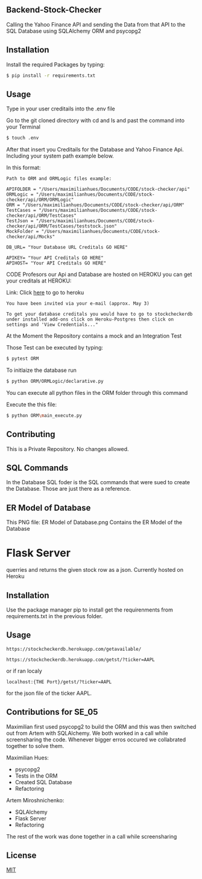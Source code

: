## Backend-Stock-Checker

Calling the Yahoo Finance API and sending the Data from that API to the SQL Database using SQLAlchemy ORM and psycopg2 

## Installation

Install the required Packages by typing:

```bash
$ pip install -r requirements.txt
```

## Usage 

Type in your user creditails into the .env file

Go to the git cloned directory with cd and ls and 
past the command into your Terminal

```bash
$ touch .env 
```

After that insert you Creditails for the Database and
Yahoo Finance Api. Including your system path example below.

In this format:

```.env
Path to ORM and ORMLogic files example:

APIFOLDER = "/Users/maximilianhues/Documents/CODE/stock-checker/api"
ORMLogic = "/Users/maximilianhues/Documents/CODE/stock-checker/api/ORM/ORMLogic"
ORM = "/Users/maximilianhues/Documents/CODE/stock-checker/api/ORM"
TestCases = "/Users/maximilianhues/Documents/CODE/stock-checker/api/ORM/TestCases"
TestJson = "/Users/maximilianhues/Documents/CODE/stock-checker/api/ORM/TestCases/teststock.json"
MockFolder = "/Users/maximilianhues/Documents/CODE/stock-checker/api/Mocks"

DB_URL= "Your Database URL Creditals GO HERE"

APIKEY= "Your API Creditals GO HERE"
APIHOST= "Your API Creditals GO HERE"
```

CODE Profesors our Api and Database are hosted on HEROKU you can get your creditals at HEROKU:

Link: Click [here](heroku.com) to go to heroku
```
You have been invited via your e-mail (approx. May 3)

To get your database creditals you would have to go to stockcheckerdb under installed add-ons click on Heroku-Postgres then click on settings and 'View Credentials..."
```

At the Moment the Repository contains a mock and an Integration Test

Those Test can be executed by typing: 

```bash
$ pytest ORM
```

To initlaize the database run 

```bash
$ python ORM/ORMLogic/declarative.py
```

You can execute all python files in the ORM folder through this command

Execute the this file:

```bash
$ python ORM\main_execute.py
```

## Contributing

This is a Private Repository. No changes allowed.

## SQL Commands

In the Database SQL foder is the SQL commands that were sued to create the Database. Those are just there as a reference. 

## ER Model of Database

This PNG file: ER Model of Database.png
Contains the ER Model of the Database

# Flask Server

querries and returns the given stock row as a json.
Currently hosted on Heroku

## Installation

Use the package manager pip to install get the requirenments from requirements.txt in the previous folder.

## Usage
```
https://stockcheckerdb.herokuapp.com/getavailable/

https://stockcheckerdb.herokuapp.com/getst/?ticker=AAPL
```
or if ran localy
```
localhost:{THE Port}/getst/?ticker=AAPL
```
for the json file of the ticker AAPL.

## Contributions for SE_05

Maximilian first used psycopg2 to build the ORM and this was then switched out from Artem with SQLAlchemy. 
We both worked in a call while screensharing the code.
Whenever bigger erros occured we collabrated together to solve them.

Maximilian Hues: 
- psycopg2
- Tests in the ORM
- Created SQL Database
- Refactoring

Artem Miroshnichenko:
- SQLAlchemy
- Flask Server
- Refactoring

The rest of the work was done together in a call while screensharing

## License

[MIT](https://choosealicense.com/licenses/mit/)
